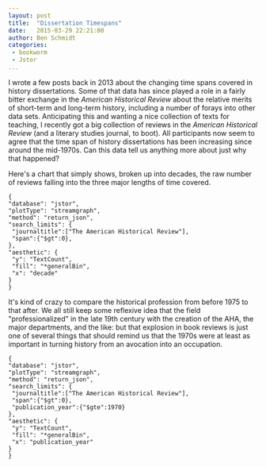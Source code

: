 ```yaml
---
layout: post
title:  "Dissertation Timespans"
date:   2015-03-29 22:21:00
author: Ben Schmidt
categories: 
 - bookworm
 - Jstor
...
```


I wrote a few posts back in 2013 about the changing time spans covered in history dissertations. Some of that data has since played a role in a fairly bitter exchange in the *American Historical Review* about the relative merits of short-term and long-term history, including a number of forays into other data sets. Anticipating this and wanting a nice collection of texts for teaching, I recently got a big collection of reviews in the *American Historical Review* (and a literary studies journal, to boot). All participants now seem to agree that the time span of history dissertations has been increasing since around the mid-1970s. Can this data tell us anything more about just why that happened?

<!--more-->

Here's a chart that simply shows, broken up into decades, the raw number of reviews falling into the three major lengths of time covered.  

```bookworm
{
"database": "jstor",
"plotType": "streamgraph",
"method": "return_json",
"search_limits": {
 "journaltitle":["The American Historical Review"],
 "span":{"$gt":0},
},
"aesthetic": {
 "y": "TextCount",
 "fill": "*generalBin",
 "x": "decade"
}
}
```


It's kind of crazy to compare the historical profession from before 1975 to that after. We all still keep some reflexive idea that the field "professionalized" in the late 19th century with the creation of the AHA, the major departments, and the like: but that explosion in book reviews is just one of several things that should remind us that the 1970s were at least as important in turning history from an avocation into an occupation.

```bookworm
{
"database": "jstor",
"plotType": "streamgraph",
"method": "return_json",
"search_limits": {
 "journaltitle":["The American Historical Review"],
 "span":{"$gt":0},
 "publication_year":{"$gte":1970}
},
"aesthetic": {
 "y": "TextCount",
 "fill": "*generalBin",
 "x": "publication_year"
}
}
```

